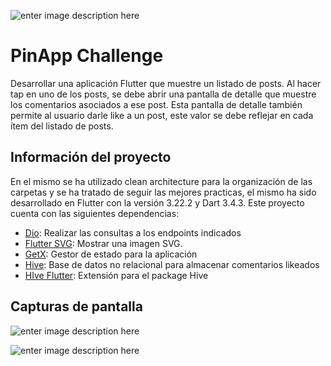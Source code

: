 

![enter image description here](https://firebasestorage.googleapis.com/v0/b/pelutravel.appspot.com/o/logo-pin-app.png?alt=media&token=730200dc-9f5f-4070-a340-3210a65980c0)

# PinApp Challenge

Desarrollar una aplicación Flutter que muestre un listado de posts. Al hacer tap en
uno de los posts, se debe abrir una pantalla de detalle que muestre los comentarios
asociados a ese post. Esta pantalla de detalle también permite al usuario darle like a
un post, este valor se debe reflejar en cada ítem del listado de posts.

## Información del proyecto

En el mismo se ha utilizado clean architecture para la organización de las carpetas y se ha tratado de seguir las mejores practicas, el mismo ha sido desarrollado en Flutter con la versión 3.22.2 y Dart 3.4.3.
Este proyecto cuenta con las siguientes dependencias:

 - [Dio](https://pub.dev/packages/dio): Realizar las consultas a los endpoints indicados
 - [Flutter SVG](https://pub.dev/packages/flutter_svg): Mostrar una imagen SVG.
 - [GetX](https://pub.dev/packages/get): Gestor de estado para la aplicación
 - [Hive](https://pub.dev/packages/hive): Base de datos no relacional para almacenar comentarios likeados
 - [HIve Flutter](https://pub.dev/packages/hive_flutter): Extensión para el package Hive

## Capturas de pantalla

![enter image description here](https://firebasestorage.googleapis.com/v0/b/pelutravel.appspot.com/o/Simulator%20Screenshot%20-%20iPhone%2015%20Pro%20Max%20-%202024-06-27%20at%2011.32.11.png?alt=media&token=bd9fb822-763f-42c1-a979-25217f5f9132)

![enter image description here](https://firebasestorage.googleapis.com/v0/b/pelutravel.appspot.com/o/Simulator%20Screenshot%20-%20iPhone%2015%20Pro%20Max%20-%202024-06-27%20at%2011.32.13.png?alt=media&token=da452ba5-e81d-4351-a862-9a1f494acc99)